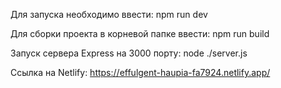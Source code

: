  Для запуска необходимо ввести: 
 npm run dev

Для сборки проекта в корневой папке ввести:
npm run build

Запуск сервера Express на 3000 порту:
node ./server.js

Ссылка на Netlify:
https://effulgent-haupia-fa7924.netlify.app/
